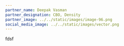 ```yaml
---
partner_name: Deepak Vasman
partner_designation: CBO, Density
partner_image: ../../static/images/image-96.png
social_media_image: ../../static/images/vector.png
---
```

f﻿dsf